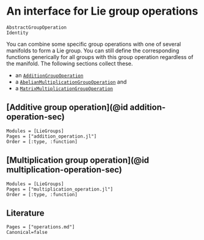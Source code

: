 
# An interface for Lie group operations

```@docs
AbstractGroupOperation
Identity
```

You can combine some specific group operations with one of several manifolds to form a Lie group.
You can still define the corresponding functions generically for all groups with this group operation regardless of the manifold.
The following sections collect these.


* an [`AdditionGroupOperation`](@ref)
* a [`AbelianMultiplicationGroupOperation`](@ref) and
* a [`MatrixMultiplicationGroupOperation`](@ref)


## [Additive group operation](@id addition-operation-sec)

```@autodocs
Modules = [LieGroups]
Pages = ["addition_operation.jl"]
Order = [:type, :function]
```


## [Multiplication group operation](@id multiplication-operation-sec)

```@autodocs
Modules = [LieGroups]
Pages = ["multiplication_operation.jl"]
Order = [:type, :function]
```

## Literature

```@bibliography
Pages = ["operations.md"]
Canonical=false
```